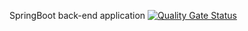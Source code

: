 SpringBoot back-end application
[![Quality Gate Status](https://sonarcloud.io/api/project_badges/measure?project=algabg1_202401-TrabBotanica-SpringBoot&metric=alert_status)](https://sonarcloud.io/summary/new_code?id=algabg1_202401-TrabBotanica-SpringBoot)
